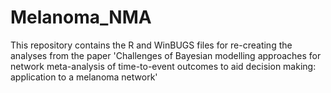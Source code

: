 # Melanoma_NMA
This repository contains the R and WinBUGS files for re-creating the analyses from the paper 'Challenges of Bayesian modelling approaches for network meta-analysis of time-to-event outcomes to aid decision making: application to a melanoma network'
